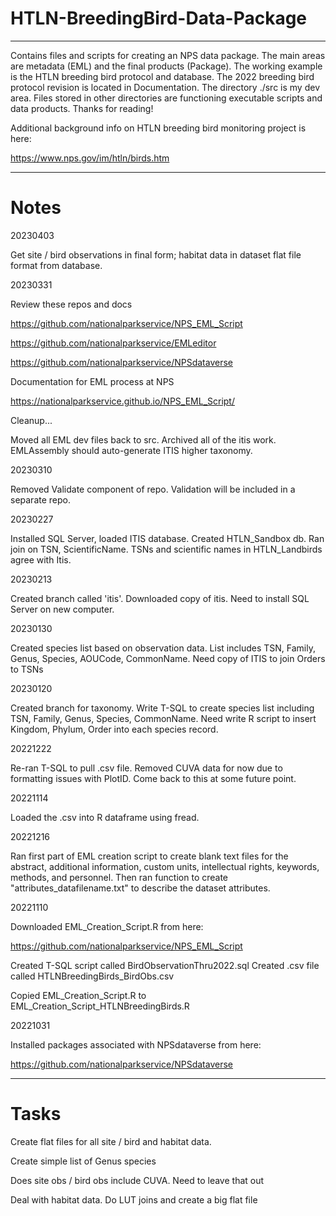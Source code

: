 # HTLN-BreedingBird-Data-Package
----------------
Contains files and scripts for creating an NPS data package. The main areas are metadata (EML) and the final products (Package). The working example is the HTLN breeding bird protocol and database. The 2022 breeding bird protocol revision is located in Documentation. The directory ./src is my dev area. Files stored in other directories are functioning executable scripts and data products. Thanks for reading!

Additional background info on HTLN breeding bird monitoring project is here:

https://www.nps.gov/im/htln/birds.htm

--------------------------------
# Notes

20230403

Get site / bird observations in final form; habitat data in dataset flat file format from database.


20230331

Review these repos and docs

https://github.com/nationalparkservice/NPS_EML_Script

https://github.com/nationalparkservice/EMLeditor

https://github.com/nationalparkservice/NPSdataverse


Documentation for EML process at NPS

https://nationalparkservice.github.io/NPS_EML_Script/


Cleanup...

Moved all EML dev files back to src. 
Archived all of the itis work. 
EMLAssembly should auto-generate ITIS higher taxonomy.


20230310

Removed Validate component of repo. Validation will be included in a separate repo.


20230227

Installed SQL Server, loaded ITIS database. Created HTLN_Sandbox db. Ran join on TSN, ScientificName.
TSNs and scientific names in HTLN_Landbirds agree with Itis.


20230213

Created branch called 'itis'. Downloaded copy of itis. Need to install SQL Server on new computer.


20230130

Created species list based on observation data. List includes TSN, Family, Genus, Species, AOUCode, CommonName. 
Need copy of ITIS to join Orders to TSNs



20230120

Created branch for taxonomy. Write T-SQL to create species list including TSN, Family, Genus, Species, CommonName. Need write R script to insert Kingdom, Phylum, Order into each species record.


20221222

Re-ran T-SQL to pull .csv file. Removed CUVA data for now due to formatting issues with PlotID. Come back to this at some future point.

20221114

Loaded the .csv into R dataframe using fread.


20221216

Ran first part of EML creation script to create blank text files for the abstract, additional information, custom units, intellectual
rights, keywords, methods, and personnel. Then ran function to create "attributes_datafilename.txt" to describe the dataset attributes.

20221110

Downloaded EML_Creation_Script.R from here:

https://github.com/nationalparkservice/NPS_EML_Script

Created T-SQL script called BirdObservationThru2022.sql
Created .csv file called HTLNBreedingBirds_BirdObs.csv

Copied EML_Creation_Script.R to EML_Creation_Script_HTLNBreedingBirds.R

20221031

Installed packages associated with NPSdataverse from here:

https://github.com/nationalparkservice/NPSdataverse


-----------------
# Tasks

Create flat files for all site / bird and habitat data.

Create simple list of Genus species

Does site obs / bird obs include CUVA. Need to leave that out

Deal with habitat data. Do LUT joins and create a big flat file





